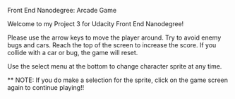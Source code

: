 Front End Nanodegree: Arcade Game

Welcome to my Project 3 for Udacity Front End Nanodegree!

Please use the arrow keys to move the player around. Try to avoid
enemy bugs and cars. Reach the top of the screen to increase the score.
If you collide with a car or bug, the game will reset.

Use the select menu at the bottom to change character sprite at any time.

** NOTE: If you do make a selection for the sprite, click on the game screen
again to continue playing!!
